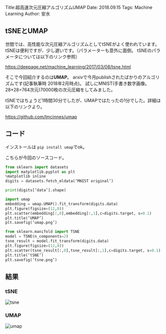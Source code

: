 Title:超高速次元圧縮アルゴリズムUMAP
Date: 2018.09.15
Tags: Machine Learning
Author: 安水

## tSNEとUMAP
世間では、高性能な次元圧縮アルゴリズムとしてtSNEがよく使われています。 tSNEは便利ですが、少し遅いです。（パラメーターも意外に面倒。 tSNEのパラメータについては以下のリンク参照）

<https://deepage.net/machine_learning/2017/03/08/tsne.html>

そこで今回紹介するのは**UMAP**。 arxivで今月publishされたばかりのアルゴリズムです(記事執筆時 2018年2月時点)。 試しにMNIST(手書き数字画像。28*28=764次元)70000枚の次元圧縮をしてみました。

tSNEではちょうど1時間30分でしたが、UMAPではたったの1分でした。詳細は以下のリンクより。

<https://github.com/lmcinnes/umap>

## コード
インストールは `pip install umap`でok。

こちらが今回のソースコード。
```python
from sklearn import datasets
import matplotlib.pyplot as plt
%matplotlib inline
digits = datasets.fetch_mldata(‘MNIST original’)

print(digits[‘data’].shape)

import umap
embedding = umap.UMAP().fit_transform(digits.data)
plt.figure(figsize=(12,8))
plt.scatter(embedding[:,0],embedding[:,1],c=digits.target, s=0.1)
plt.title(‘UMAP’)
plt.savefig(‘umap.png’)

from sklearn.manifold import TSNE
model = TSNE(n_components=2)
tsne_result = model.fit_transform(digits.data)
plt.figure(figsize=(12,8))
plt.scatter(tsne_result[:,0],tsne_result[:,1],c=digits.target, s=0.1)
plt.title(‘tSNE’)
plt.savefig(‘tsne.png’)
```

## 結果
### tSNE
![tsne]({attach}images/umap_figs/tsne.png)

### UMAP
![umap]({attach}images/umap_figs/umap.png)

